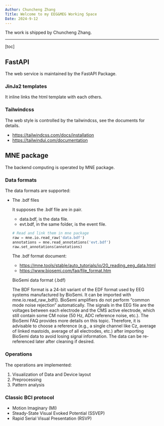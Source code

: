 ```yaml
---
Author: Chuncheng Zhang
Title: Welcome to my EEG&MEG Working Space
Date: 2024-9-12
---
```


The work is shipped by Chuncheng Zhang.

---

[toc]

## FastAPI

The web service is maintained by the FastAPI Package.

### JinJa2 templates

It inline links the html template with each others.

### Tailwindcss

The web style is controlled by the tailwindcss, see the documents for details.

- <https://tailwindcss.com/docs/installation>
- <https://tailwindui.com/documentation>

## MNE package

The backend computing is operated by MNE package.

### Data formats

The data formats are supported:
  
- The .bdf files

  It supposes the .bdf file are in pair.

  - data.bdf, is the data file.
  - evt.bdf, in the same folder, is the event file.

  ```python
  # Read and link them in mne package
  raw = mne.io.read_raw('data.bdf')
  annotations = mne.read_annotations('evt.bdf')
  raw.set_annotations(annotations)
  ```

  The .bdf format document:

  - <https://mne.tools/stable/auto_tutorials/io/20_reading_eeg_data.html>
  - <https://www.biosemi.com/faq/file_format.htm>

  BioSemi data format (.bdf)

  The BDF format is a 24-bit variant of the EDF format used by EEG systems manufactured by BioSemi. It can be imported with mne.io.read_raw_bdf().
  BioSemi amplifiers do not perform “common mode noise rejection” automatically. The signals in the EEG file are the voltages between each electrode and the CMS active electrode, which still contain some CM noise (50 Hz, ADC reference noise, etc.). The BioSemi FAQ provides more details on this topic. Therefore, it is advisable to choose a reference (e.g., a single channel like Cz, average of linked mastoids, average of all electrodes, etc.) after importing BioSemi data to avoid losing signal information. The data can be re-referenced later after cleaning if desired.

### Operations

The operations are implemented:

1. Visualization of Data and Device layout
2. Preprocessing
3. Pattern analysis

### Classic BCI protocol

- Motion Imaginary (MI)
- Steady-State Visual Evoked Potential (SSVEP)
- Rapid Serial Visual Presentation (RSVP)
